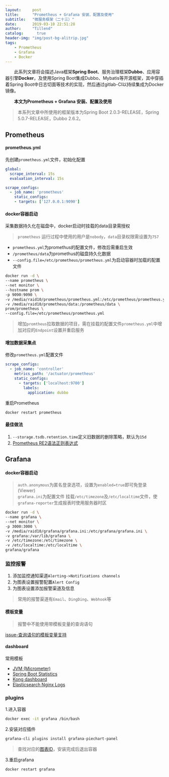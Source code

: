 ```yaml
---
layout:     post
title:      "Prometheus + Grafana 安装、配置及使用"
subtitle:   "微服务框架（二十三）"
date:       2019-03-10 22:51:28
author:     "Tillend"
catalog:      true
header-img: "img/post-bg-alitrip.jpg"
tags:
    - Prometheus
    - Grafana
    - Docker
---
```


　　此系列文章将会描述Java框架**Spring Boot**、服务治理框架**Dubbo**、应用容器引擎**Docker**，及使用Spring Boot集成Dubbo、Mybatis等开源框架，其中穿插着Spring Boot中日志切面等技术的实现，然后通过gitlab-CI以持续集成为Docker镜像。

　　**本文为Prometheus + Grafana 安装、配置及使用**

> 本系列文章中所使用的框架版本为Spring Boot 2.0.3-RELEASE，Spring 5.0.7-RELEASE，Dubbo 2.6.2。


## Prometheus

#### prometheus.yml

先创建`prometheus.yml`文件，初始化配置

```yml
global:
  scrape_interval: 15s
  evaluation_interval: 15s

scrape_configs:
  - job_name: 'prometheus'
    static_configs:
    - targets: ['127.0.0.1:9090']
```

#### docker容器启动

采集数据持久化在磁盘中，docker启动时挂载的data目录需授权

> `prometheus` 运行过程中使用的用户是`nobody`，`data`目录权限需设置为`757`

- `prometheus.yml`为promethus的配置文件，修改后需重启生效
- `/prometheus/data`为promethus的磁盘持久化数据
- `--config.file=/etc/prometheus/prometheus.yml`为启动容器时加载的配置文件

```bash
docker run -d \
--name prometheus \
--net monitor \
--hostname prom \
-p 9090:9090 \
-v /media/raid10/prometheus/prometheus.yml:/etc/prometheus/prometheus.yml \
-v /media/raid10/prometheus/data:/prometheus/data \
prom/prometheus \
--config.file=/etc/prometheus/prometheus.yml
```

> 增加`promtheus`拉取数据的项目，需在挂载的配置文件`prometheus.yml`中增加对应的`Endpoint`设置并重启服务

#### 增加数据采集点

修改`prometheus.yml`配置文件
```yaml
scrape_configs:
  - job_name: 'controller'
    metrics_path: '/actuator/prometheus'
    static_configs:
      - targets: ['localhost:9700']
        labels: 
          application: dubbo
```

重启Prometheus
```bash
docker restart prometheus
```

#### 最佳做法

1. `--storage.tsdb.retention.time`定义旧数据的删除策略，默认为`15d`
2. [Prometheus RE2语法正则表达式](https://github.com/google/re2/wiki/Syntax)


## Grafana

#### docker容器启动

> `auth.anonymous`为匿名登录选项，设置为`enabled=true`即可免登录(Viewer)    
> `grafana.ini`为配置文件
> 挂载`/etc/timezone`及`/etc/localtime`文件，使`grafana-reporter`生成报表时使用服务器时区

```bash
docker run -d \
--name grafana \
--net monitor \
-p 3000:3000 \
-v /media/raid10/grafana/grafana.ini:/etc/grafana/grafana.ini \
-v grafana:/var/lib/grafana \
-v /etc/timezone:/etc/timezone \
-v /etc/localtime:/etc/localtime \
grafana/grafana
```

### 监控报警

1. 添加监控通知渠道`Alerting->Notifications channels`
2. 为图表设置报警配置`Alert Config`
3. 为图表设置添加报警渠道及信息

> 常用的报警渠道有`Email`、`DingDing`、`Webhook`等


#### 模板变量

> 报警中不能使用带模板变量的查询语句

[issue-查询语句的模板变量支持](https://github.com/grafana/grafana/issues/6557)


#### dashboard

常用模板
- [JVM (Micrometer)](https://grafana.com/dashboards/4701)
- [Spring Boot Statistics](https://grafana.com/dashboards/6756)
- [Kong dashboard](https://grafana.com/dashboards/7424)
- [Elasticsearch Nginx Logs](https://grafana.com/dashboards/2292)

### plugins

1.进入容器
```bash
docker exec -it grafana /bin/bash
```

2.安装对应插件
```bash
grafana-cli plugins install grafana-piechart-panel
```

> 查找对应的[图表ID](https://grafana.com/plugins?type=panel)，安装完成后退出容器

3.重启grafana
```bash
docker restart grafana
```